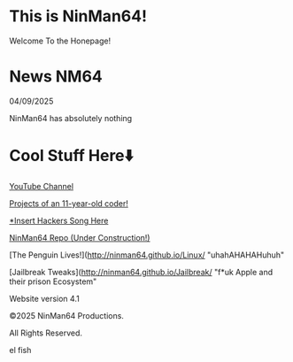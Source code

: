 # This is NinMan64!
Welcome To the Honepage!

# News NM64

04/09/2025

NinMan64 has absolutely nothing




# Cool Stuff Here⬇️

[YouTube Channel](https://youtube.com/@nm64-1/ "Warning: Tech Overload.")

[Projects of an 11-year-old coder!](https://github.com/NinMan64/ "mmmmm, code.")

[*Insert Hackers Song Here](https://github.com/NinMan64/Ubuntermux-installer/ "WHAT HAVE YOU DONE TO MY FREAKING PHONE")

[NinMan64 Repo (Under Construction!)](http://ninman64.github.io/repo/ "Beware of the Mole.")

[The Penguin Lives!](http://ninman64.github.io/Linux/ "uhahAHAHAHuhuh"

[Jailbreak Tweaks](http://ninman64.github.io/Jailbreak/ "f*uk Apple and their prison Ecosystem"


Website version 4.1


©2025 NinMan64 Productions.

All Rights Reserved.

el fish
